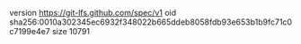 version https://git-lfs.github.com/spec/v1
oid sha256:0010a302345ec6932f348022b665ddeb8058fdb93e653b1b9fc71c0c7199e4e7
size 10791
